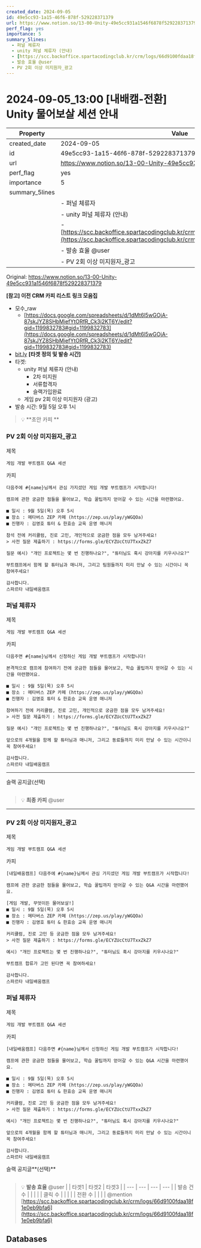```yaml
---
created_date: 2024-09-05
id: 49e5cc93-1a15-46f6-878f-529228371379
url: https://www.notion.so/13-00-Unity-49e5cc931a1546f6878f529228371379
perf_flag: yes
importance: 5
summary_5lines:
  - 퍼널 체류자
  - unity 퍼널 체류자 (안내)
  - [https://scc.backoffice.spartacodingclub.kr/crm/logs/66d9100fdaa18f1e0eb9bfa6](https://scc.backoffice.spartacodingclub.kr/crm/logs/66d9100fdaa18f1e0eb9bfa6)
  - 발송 효율 @user
  - PV 2회 이상 미지원자_광고
---
```


# 2024-09-05_13:00 [내배캠-전환] Unity 물어보살 세션 안내

| Property | Value |
| --- | --- |
| created_date | 2024-09-05 |
| id | 49e5cc93-1a15-46f6-878f-529228371379 |
| url | https://www.notion.so/13-00-Unity-49e5cc931a1546f6878f529228371379 |
| perf_flag | yes |
| importance | 5 |
| summary_5lines | |
|  | - 퍼널 체류자 |
|  | - unity 퍼널 체류자 (안내) |
|  | - [https://scc.backoffice.spartacodingclub.kr/crm/logs/66d9100fdaa18f1e0eb9bfa6](https://scc.backoffice.spartacodingclub.kr/crm/logs/66d9100fdaa18f1e0eb9bfa6) |
|  | - 발송 효율 @user |
|  | - PV 2회 이상 미지원자_광고 |

Original: https://www.notion.so/13-00-Unity-49e5cc931a1546f6878f529228371379

**[참고] 이전 CRM 카피 리스트**
**링크 모음집**
- 모수_raw
  - [https://docs.google.com/spreadsheets/d/1dMt6l5wGOjA-87skJYZ8SHbMiefYtORfR_Ck3j2KT6Y/edit?gid=1199832783#gid=1199832783](https://docs.google.com/spreadsheets/d/1dMt6l5wGOjA-87skJYZ8SHbMiefYtORfR_Ck3j2KT6Y/edit?gid=1199832783#gid=1199832783)
- [bit.ly](http://bit.ly/)
**[타겟 정의 및 발송 시간]**
- 타겟: 
  - unity 퍼널 체류자 (안내)
    - 2차 미지원
    - 서류합격자
    - 슬랙가입완료
  - 게임 pv 2회 이상 미지원자 (광고)
- 발송 시간: 9월 5일 오후 1시
> 💡 **초안 카피 **

### PV 2회 이상 미지원자_광고
제목
```plain text
게임 개발 부트캠프 Q&A 세션 
```
카피
```plain text
다음주에 #{name}님께서 관심 가지셨던 게임 개발 부트캠프가 시작합니다!

캠프에 관한 궁금한 점들을 물어보고, 학습 꿀팁까지 얻어갈 수 있는 시간을 마련했어요.

■ 일시 : 9월 5일(목) 오후 5시 
■ 장소 : 메타버스 ZEP 카페 (https://zep.us/play/yWGQOa)
■ 진행자 : 김영호 튜터 & 한효승 교육 운영 매니저

참석 전에 커리큘럼, 진로 고민, 개인적으로 궁금한 점을 모두 남겨주세요! 
> 사전 질문 제출하기 : https://forms.gle/ECYZUcCtU7TxxZkZ7

질문 예시) "개인 프로젝트는 몇 번 진행하나요?", "튜터님도 혹시 강아지를 키우시나요?"

부트캠프에서 함께 할 튜터님과 매니저, 그리고 팀원들까지 미리 만날 수 있는 시간이니 꼭 참여주세요!

감사합니다.
스파르타 내일배움캠프
```

### 퍼널 체류자
제목
```plain text
게임 개발 부트캠프 Q&A 세션 
```
카피
```plain text
다음주면 #{name}님께서 신청하신 게임 개발 부트캠프가 시작합니다!

본격적으로 캠프에 참여하기 전에 궁금한 점들을 물어보고, 학습 꿀팁까지 얻어갈 수 있는 시간을 마련했어요.

■ 일시 : 9월 5일(목) 오후 5시 
■ 장소 : 메타버스 ZEP 카페 (https://zep.us/play/yWGQOa)
■ 진행자 : 김영호 튜터 & 한효승 교육 운영 매니저

참여하기 전에 커리큘럼, 진로 고민, 개인적으로 궁금한 점을 모두 남겨주세요! 
> 사전 질문 제출하기 : https://forms.gle/ECYZUcCtU7TxxZkZ7

질문 예시) "개인 프로젝트는 몇 번 진행하나요?", "튜터님도 혹시 강아지를 키우시나요?"

앞으로의 4개월을 함께 할 튜터님과 매니저, 그리고 동료들까지 미리 만날 수 있는 시간이니 꼭 참여주세요!

감사합니다.
스파르타 내일배움캠프
```

---
슬랙 공지글(선택)
```plain text

```
> 💡 **최종 카피** @user 

---

### PV 2회 이상 미지원자_광고
제목
```plain text
게임 개발 부트캠프 Q&A 세션 
```
카피
```plain text
[내일배움캠프] 다음주에 #{name}님께서 관심 가지셨던 게임 개발 부트캠프가 시작합니다!

캠프에 관한 궁금한 점들을 물어보고, 학습 꿀팁까지 얻어갈 수 있는 Q&A 시간을 마련했어요.

[게임 개발, 무엇이든 물어보살!]
■ 일시 : 9월 5일(목) 오후 5시 
■ 장소 : 메타버스 ZEP 카페 (https://zep.us/play/yWGQOa)
■ 진행자 : 김영호 튜터 & 한효승 교육 운영 매니저

커리큘럼, 진로 고민 등 궁금한 점을 모두 남겨주세요! 
> 사전 질문 제출하기 : https://forms.gle/ECYZUcCtU7TxxZkZ7

예시) "개인 프로젝트는 몇 번 진행하나요?", "튜터님도 혹시 강아지를 키우시나요?"

부트캠프 합류가 고민 된다면 꼭 참여하세요!

감사합니다.
스파르타 내일배움캠프
```

### 퍼널 체류자
제목
```plain text
게임 개발 부트캠프 Q&A 세션
```
카피
```plain text
[내일배움캠프] 다음주면 #{name}님께서 신청하신 게임 개발 부트캠프가 시작합니다!

캠프에 관한 궁금한 점들을 물어보고, 학습 꿀팁까지 얻어갈 수 있는 Q&A 시간을 마련했어요.

■ 일시 : 9월 5일(목) 오후 5시 
■ 장소 : 메타버스 ZEP 카페 (https://zep.us/play/yWGQOa)
■ 진행자 : 김영호 튜터 & 한효승 교육 운영 매니저

커리큘럼, 진로 고민 등 궁금한 점을 모두 남겨주세요! 
> 사전 질문 제출하기 : https://forms.gle/ECYZUcCtU7TxxZkZ7

예시) "개인 프로젝트는 몇 번 진행하나요?", "튜터님도 혹시 강아지를 키우시나요?"

앞으로의 4개월을 함께 할 튜터님과 매니저, 그리고 동료들까지 미리 만날 수 있는 시간이니 꼭 참여주세요!

감사합니다.
스파르타 내일배움캠프
```
슬랙 공지글**(선택)**
```plain text

```
> 💡 **발송 효율** @user 
|  | 타겟1 | 타겟2 | 타겟3 |
| --- | --- | --- | --- |
| 발송 건수 |  |  |  |
| 클릭 수  |  |  |  |
| 전환 수 |  |  |  |
@mention
[https://scc.backoffice.spartacodingclub.kr/crm/logs/66d9100fdaa18f1e0eb9bfa6](https://scc.backoffice.spartacodingclub.kr/crm/logs/66d9100fdaa18f1e0eb9bfa6)

## Databases
